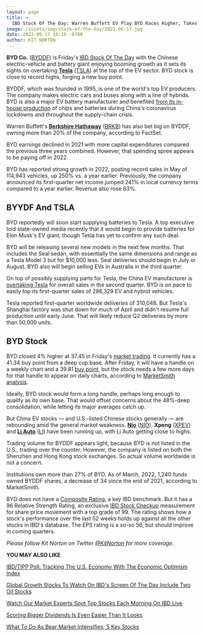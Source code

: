 ```yaml
---
layout: page
title: >-
  IBD Stock Of The Day: Warren Buffett EV Play BYD Races Higher, Takes On Tesla
image: /assets/img/stock-of-the-day/2022-06-17.jpg
date: 2022-06-17 16:19 -0700
author: KIT NORTON
---
```







**BYD Co.** ([BYDDF](https://research.investors.com/quote.aspx?symbol=BYDDF)) is Friday's [IBD Stock Of The Day](https://www.investors.com/category/research/ibd-stock-of-the-day/) with the Chinese electric-vehicle and battery giant enjoying booming growth as it sets its sights on overtaking [**Tesla**](https://www.investors.com/news/technology/tesla-stock-is-it-a-buy-now/) ([TSLA](https://research.investors.com/quote.aspx?symbol=TSLA)) at the top of the EV sector. BYD stock is close to record highs, forging a new buy point.




BYDDF, which was founded in 1995, is one of the world's top EV producers. The company makes electric cars and buses along with a line of hybrids. BYD is also a major EV battery manufacturer and benefited [from its in-house production](https://www.investors.com/news/best-chinese-stocks-to-buy/) of chips and batteries during China's coronavirus lockdowns and throughout the supply-chain crisis.


Warren Buffett's [**Berkshire Hathaway**](https://www.investors.com/research/berkshire-hathaway-stock-buy-now-warren-buffett-stock/) ([BRKB](https://research.investors.com/quote.aspx?symbol=BRKB)) has also bet big on BYDDF, owning more than 20% of the company, according to FactSet.


BYD earnings declined in 2021 with more capital expenditures compared the previous three years combined. However, that spending spree appears to be paying off in 2022.


BYD has reported strong growth in 2022, posting record sales in May of 114,943 vehicles, up 250% vs. a year earlier. Previously, the company announced its first-quarter net income jumped 241% in local currency terms compared to a year earlier. Revenue also rose 63%.


BYYDF And TSLA
--------------


BYD reportedly will soon start supplying batteries to Tesla. A top executive told state-owned media recently that it would begin to provide batteries for Elon Musk's EV giant, though Tesla has yet to confirm any such deal.


BYD will be releasing several new models in the next few months. That includes the Seal sedan, with essentially the same dimensions and range as a Tesla Model 3 but for $10,000 less. Seal deliveries should begin in July or August. BYD also will begin selling EVs in Australia in the third quarter.


On top of possibly supplying parts for Tesla, the China EV manufacturer is [overtaking Tesla](https://www.investors.com/news/tesla-stock-vs-byd-stock-comparing-ev-stocks-tsla-byddf/) for overall sales in the second quarter. BYD is on pace to easily top its first-quarter sales of 286,329 EV and hybrid vehicles.


Tesla reported first-quarter worldwide deliveries of 310,048. But Tesla's Shanghai factory was shut down for much of April and didn't resume full production until early June. That will likely reduce Q2 deliveries by more than 50,000 units.


BYD Stock
---------


BYD closed 4% higher at 37.45 in Friday's [market trading](https://www.investors.com/market-trend/stock-market-today/stock-market-today-market-trends-best-stocks-buy-watch/). It currently has a 41.34 buy point from a deep cup base. After Friday, it will have a handle on a weekly chart and a 39.81 [buy point](https://www.investors.com/how-to-invest/investors-corner/apple-stock-set-up-proper-buy-point-before-big-rally/), but the stock needs a few more days for that handle to appear on daily charts, according to [MarketSmith analysis](https://marketsmith.investors.com/?src=A012BF).



Ideally, BYD stock would form a long handle, perhaps long enough to qualify as its own base. That would offset concerns about the 48%-deep consolidation, while letting its major averages catch up.


But China EV stocks — and U.S.-listed Chinese stocks generally — are rebounding amid the general market weakness. [**Nio**](https://www.investors.com/news/nio-stock-buy-now/) ([NIO](https://research.investors.com/quote.aspx?symbol=NIO)), **Xpeng** ([XPEV](https://research.investors.com/quote.aspx?symbol=XPEV)) and [**Li Auto**](https://www.investors.com/research/li-auto-stock-buy-now/) ([LI](https://research.investors.com/quote.aspx?symbol=LI)) have been running up, with Li Auto getting close to highs.


Trading volume for BYDDF appears light, because BYD is not listed in the U.S., trading over the counter. However, the company is listed on both the Shenzhen and Hong Kong stock exchanges. So actual volume worldwide is not a concern.


Institutions own more than 27% of BYD. As of March, 2022, 1,240 funds owned BYDDF shares, a decrease of 34 since the end of 2021, according to MarketSmith.


BYD does not have a [Composite Rating](https://www.investors.com/how-to-invest/investors-corner/stocks-to-buy-and-watch-ibd-composite-rating-top-growth-stocks/), a key IBD benchmark. But it has a 96 Relative Strength Rating, an exclusive [IBD Stock Checkup](https://research.investors.com/stock-checkup/-byd-co-ltd-cl-h-byddf.aspx) measurement for share price movement with a top grade of 99. The rating shows how a stock's performance over the last 52 weeks holds up against all the other stocks in IBD's database. The EPS rating is a so-so 56, but should improve in coming quarters.


*Please follow Kit Norton on Twitter* [*@KitNorton*](https://twitter.com/KitNorton) *for more coverage.*


**YOU MAY ALSO LIKE**


[IBD/TIPP Poll: Tracking The U.S. Economy With The Economic Optimism Index](https://www.investors.com/news/economy/ibdtipp-poll-economic-optimism-index/)


[Global Growth Stocks To Watch On IBD's Screen Of The Day Include Two Oil Stocks](https://www.investors.com/research/oil-stocks-among-global-growth-stocks-to-watch-on-ibds-screen-of-the-day/)


[Watch Our Market Experts Spot Top Stocks Each Morning On IBD Live](https://shop.investors.com/offer/splashresponsive.aspx?id=IBD-Live&intcode=invstcntnartcls%7Ccms%7Cibdlive%7C2020%7C07%7Cibdlive%7Cna%7C%7C727112&src=A00433A)


[Scoring Bigger Dividends Is Even Easier Than It Looks](https://www.investors.com/etfs-and-funds/etfs/sp500-scoring-bigger-dividends-is-even-easier-than-it-looks/)


[What To Do As Bear Market Intensifies; 5 Key Stocks](https://www.investors.com/market-trend/stock-market-today/dow-jones-futures-what-to-do-as-bear-market-intensifies-tesla-rival-leads-5-key-stocks/)




